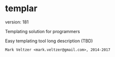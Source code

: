 templar
=======

version: 181

Templating solution for programmers

Easy templating tool long description (TBD)

	Mark Veltzer <mark.veltzer@gmail.com>, 2014-2017
